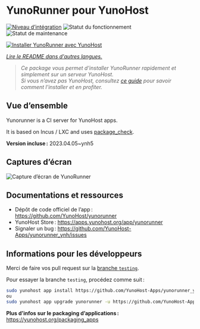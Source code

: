 <!--
Nota bene : ce README est automatiquement généré par <https://github.com/YunoHost/apps/tree/master/tools/readme_generator>
Il NE doit PAS être modifié à la main.
-->

# YunoRunner pour YunoHost

[![Niveau d’intégration](https://apps.yunohost.org/badge/integration/yunorunner)](https://ci-apps.yunohost.org/ci/apps/yunorunner/)
![Statut du fonctionnement](https://apps.yunohost.org/badge/state/yunorunner)
![Statut de maintenance](https://apps.yunohost.org/badge/maintained/yunorunner)

[![Installer YunoRunner avec YunoHost](https://install-app.yunohost.org/install-with-yunohost.svg)](https://install-app.yunohost.org/?app=yunorunner)

*[Lire le README dans d'autres langues.](./ALL_README.md)*

> *Ce package vous permet d’installer YunoRunner rapidement et simplement sur un serveur YunoHost.*  
> *Si vous n’avez pas YunoHost, consultez [ce guide](https://yunohost.org/install) pour savoir comment l’installer et en profiter.*

## Vue d’ensemble

Yunorunner is a CI server for YunoHost apps.

It is based on Incus / LXC and uses [package_check](https://github.com/YunoHost/package_check).


**Version incluse :** 2023.04.05~ynh5

## Captures d’écran

![Capture d’écran de YunoRunner](./doc/screenshots/screenshot.png)

## Documentations et ressources

- Dépôt de code officiel de l’app : <https://github.com/YunoHost/yunorunner>
- YunoHost Store : <https://apps.yunohost.org/app/yunorunner>
- Signaler un bug : <https://github.com/YunoHost-Apps/yunorunner_ynh/issues>

## Informations pour les développeurs

Merci de faire vos pull request sur la [branche `testing`](https://github.com/YunoHost-Apps/yunorunner_ynh/tree/testing).

Pour essayer la branche `testing`, procédez comme suit :

```bash
sudo yunohost app install https://github.com/YunoHost-Apps/yunorunner_ynh/tree/testing --debug
ou
sudo yunohost app upgrade yunorunner -u https://github.com/YunoHost-Apps/yunorunner_ynh/tree/testing --debug
```

**Plus d’infos sur le packaging d’applications :** <https://yunohost.org/packaging_apps>
